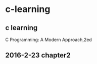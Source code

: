 # c-learning
c learning
------------------------------------
C Programming: A Modern Approach,2ed

## 2016-2-23 chapter2
